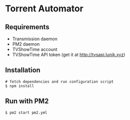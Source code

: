 
# Torrent Automator

## Requirements

- Transmission daemon
- PM2 daemon
- TVShowTime account
- TVShowTime API token (get it at http://tvsapi.lunik.xyz)

## Installation

    # fetch dependencies and run configuration script
    $ npm install

## Run with PM2

    $ pm2 start pm2.yml
